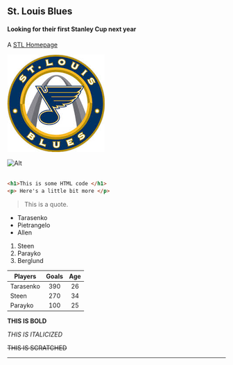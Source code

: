 ## St. Louis Blues

#### Looking for their first Stanley Cup next year ####

A [STL Homepage](https://www.nhl.com/blues)

![Alt](blues.jpg "Blues")

![Alt](https://i.ytimg.com/vi/iugi1uknL4c/maxresdefault.jpg "Blues logo")

```html

<h1>This is some HTML code </h1>
<p> Here's a little bit more </p>

```
> This is a quote.

* Tarasenko
* Pietrangelo
* Allen

1. Steen
2. Parayko
3. Berglund

| Players | Goals | Age |
| ------- |:-----:|:---:|
|Tarasenko|390| 26 |
|Steen|270|34|
|Parayko|100|25|

**THIS IS BOLD**

*THIS IS ITALICIZED*


~~THIS IS SCRATCHED~~

___
